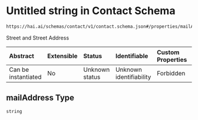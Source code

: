 # Untitled string in Contact Schema

```txt
https://hai.ai/schemas/contact/v1/contact.schema.json#/properties/mailAddress
```

Street and Street Address

| Abstract            | Extensible | Status         | Identifiable            | Custom Properties | Additional Properties | Access Restrictions | Defined In                                                                                              |
| :------------------ | :--------- | :------------- | :---------------------- | :---------------- | :-------------------- | :------------------ | :------------------------------------------------------------------------------------------------------ |
| Can be instantiated | No         | Unknown status | Unknown identifiability | Forbidden         | Allowed               | none                | [contact.schema.json\*](../../schemas/components/contact/v1/contact.schema.json "open original schema") |

## mailAddress Type

`string`
